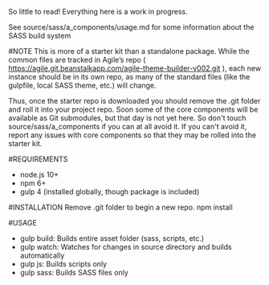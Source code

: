 So little to read! Everything here is a work in progress. 

See source/sass/a_components/usage.md for some information about the SASS build system

#NOTE
This is more of a starter kit than a standalone package. While the common files are tracked in Agile’s repo ( https://agile.git.beanstalkapp.com/agile-theme-builder-v002.git ), each new instance should be in its own repo, as many of the standard files (like the gulpfile, local SASS theme, etc.) will change.

Thus, once the starter repo is downloaded you should remove the .git folder and roll it into your project repo. Soon some of the core components will be available as Git submodules, but that day is not yet here. So don't touch source/sass/a_components if you can at all avoid it. If you can't avoid it, report any issues with core components so that they may be rolled into the starter kit.


#REQUIREMENTS
+ node.js 10+
+ npm 6+
+ gulp 4 (installed globally, though package is included)

#INSTALLATION
Remove .git folder to begin a new repo.
npm install

#USAGE
+ gulp build:  Builds entire asset folder (sass, scripts, etc.)
+ gulp watch:  Watches for changes in source directory and builds automatically
+ gulp js: Builds scripts only
+ gulp sass: Builds SASS files only